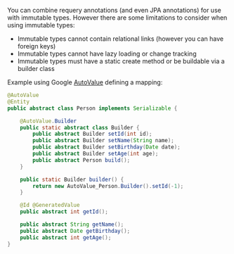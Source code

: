 You can combine requery annotations (and even JPA annotations) for use with immutable types. However there are some limitations to consider when using immutable types:

* Immutable types cannot contain relational links (however you can have foreign keys)
* Immutable types cannot have lazy loading or change tracking
* Immutable types must have a static create method or be buildable via a builder class

Example using Google [AutoValue](https://github.com/google/auto) defining a mapping:

```java
@AutoValue
@Entity
public abstract class Person implements Serializable {

    @AutoValue.Builder
    public static abstract class Builder {
        public abstract Builder setId(int id);
        public abstract Builder setName(String name);
        public abstract Builder setBirthday(Date date);
        public abstract Builder setAge(int age);
        public abstract Person build();
    }

    public static Builder builder() {
        return new AutoValue_Person.Builder().setId(-1);
    }

    @Id @GeneratedValue
    public abstract int getId();

    public abstract String getName();
    public abstract Date getBirthday();
    public abstract int getAge();
}
```